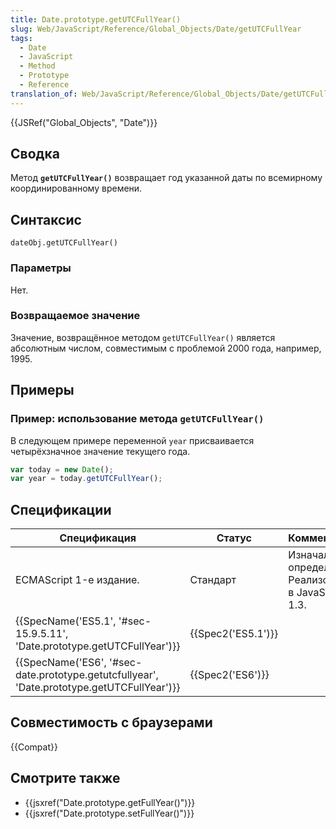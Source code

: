 ```yaml
---
title: Date.prototype.getUTCFullYear()
slug: Web/JavaScript/Reference/Global_Objects/Date/getUTCFullYear
tags:
  - Date
  - JavaScript
  - Method
  - Prototype
  - Reference
translation_of: Web/JavaScript/Reference/Global_Objects/Date/getUTCFullYear
---
```


{{JSRef("Global_Objects", "Date")}}

## Сводка

Метод **`getUTCFullYear()`** возвращает год указанной даты по всемирному координированному времени.

## Синтаксис

```
dateObj.getUTCFullYear()
```

### Параметры

Нет.

### Возвращаемое значение

Значение, возвращённое методом `getUTCFullYear()` является абсолютным числом, совместимым с проблемой 2000 года, например, 1995.

## Примеры

### Пример: использование метода `getUTCFullYear()`

В следующем примере переменной `year` присваивается четырёхзначное значение текущего года.

```js
var today = new Date();
var year = today.getUTCFullYear();
```

## Спецификации

| Спецификация                                                                                                             | Статус                   | Комментарии                                            |
| ------------------------------------------------------------------------------------------------------------------------ | ------------------------ | ------------------------------------------------------ |
| ECMAScript 1-е издание.                                                                                                  | Стандарт                 | Изначальное определение. Реализовано в JavaScript 1.3. |
| {{SpecName('ES5.1', '#sec-15.9.5.11', 'Date.prototype.getUTCFullYear')}}                         | {{Spec2('ES5.1')}} |                                                        |
| {{SpecName('ES6', '#sec-date.prototype.getutcfullyear', 'Date.prototype.getUTCFullYear')}} | {{Spec2('ES6')}}     |                                                        |

## Совместимость с браузерами

{{Compat}}

## Смотрите также

- {{jsxref("Date.prototype.getFullYear()")}}
- {{jsxref("Date.prototype.setFullYear()")}}
